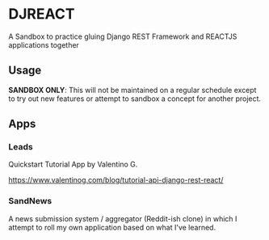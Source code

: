 # DJREACT

A Sandbox to practice gluing Django REST Framework and REACTJS applications together


## Usage

**SANDBOX ONLY**: This will not be maintained on a regular schedule except to try out new features or attempt to 
sandbox a concept for another project.

## Apps

### Leads

Quickstart Tutorial App by Valentino G.

https://www.valentinog.com/blog/tutorial-api-django-rest-react/

### SandNews

A news submission system / aggregator (Reddit-ish clone) in which I attempt to roll my own application based on what I've learned.